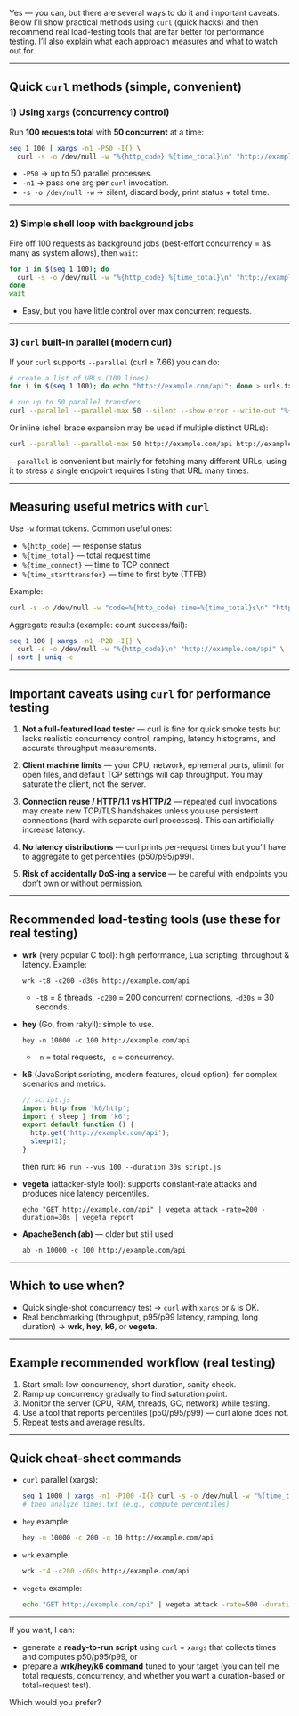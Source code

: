 Yes — you can, but there are several ways to do it and important caveats. Below I’ll show practical methods using `curl` (quick hacks) and then recommend real load-testing tools that are far better for performance testing. I’ll also explain what each approach measures and what to watch out for.

---

## Quick `curl` methods (simple, convenient)

### 1) Using `xargs` (concurrency control)

Run **100 requests total** with **50 concurrent** at a time:

```bash
seq 1 100 | xargs -n1 -P50 -I{} \
  curl -s -o /dev/null -w "%{http_code} %{time_total}\n" "http://example.com/api"
```

* `-P50` → up to 50 parallel processes.
* `-n1` → pass one arg per `curl` invocation.
* `-s -o /dev/null -w` → silent, discard body, print status + total time.

---

### 2) Simple shell loop with background jobs

Fire off 100 requests as background jobs (best-effort concurrency = as many as system allows), then `wait`:

```bash
for i in $(seq 1 100); do
  curl -s -o /dev/null -w "%{http_code} %{time_total}\n" "http://example.com/api" &
done
wait
```

* Easy, but you have little control over max concurrent requests.

---

### 3) `curl` built-in parallel (modern curl)

If your `curl` supports `--parallel` (curl ≥ 7.66) you can do:

```bash
# create a list of URLs (100 lines)
for i in $(seq 1 100); do echo "http://example.com/api"; done > urls.txt

# run up to 50 parallel transfers
curl --parallel --parallel-max 50 --silent --show-error --write-out "%{http_code} %{time_total}\n" --output /dev/null -K urls.txt
```

Or inline (shell brace expansion may be used if multiple distinct URLs):

```bash
curl --parallel --parallel-max 50 http://example.com/api http://example.com/other -o /dev/null
```

`--parallel` is convenient but mainly for fetching many different URLs; using it to stress a single endpoint requires listing that URL many times.

---

## Measuring useful metrics with `curl`

Use `-w` format tokens. Common useful ones:

* `%{http_code}` — response status
* `%{time_total}` — total request time
* `%{time_connect}` — time to TCP connect
* `%{time_starttransfer}` — time to first byte (TTFB)

Example:

```bash
curl -s -o /dev/null -w "code=%{http_code} time=%{time_total}s\n" "http://example.com/api"
```

Aggregate results (example: count success/fail):

```bash
seq 1 100 | xargs -n1 -P20 -I{} \
  curl -s -o /dev/null -w "%{http_code}\n" "http://example.com/api" \
| sort | uniq -c
```

---

## Important caveats using `curl` for performance testing

1. **Not a full-featured load tester** — curl is fine for quick smoke tests but lacks realistic concurrency control, ramping, latency histograms, and accurate throughput measurements.

2. **Client machine limits** — your CPU, network, ephemeral ports, ulimit for open files, and default TCP settings will cap throughput. You may saturate the client, not the server.

3. **Connection reuse / HTTP/1.1 vs HTTP/2** — repeated curl invocations may create new TCP/TLS handshakes unless you use persistent connections (hard with separate curl processes). This can artificially increase latency.

4. **No latency distributions** — curl prints per-request times but you’ll have to aggregate to get percentiles (p50/p95/p99).

5. **Risk of accidentally DoS-ing a service** — be careful with endpoints you don’t own or without permission.

---

## Recommended load-testing tools (use these for real testing)

* **wrk** (very popular C tool): high performance, Lua scripting, throughput & latency. Example:

  ```
  wrk -t8 -c200 -d30s http://example.com/api
  ```

  * `-t8` = 8 threads, `-c200` = 200 concurrent connections, `-d30s` = 30 seconds.

* **hey** (Go, from rakyll): simple to use.

  ```
  hey -n 10000 -c 100 http://example.com/api
  ```

  * `-n` = total requests, `-c` = concurrency.

* **k6** (JavaScript scripting, modern features, cloud option): for complex scenarios and metrics.

  ```js
  // script.js
  import http from 'k6/http';
  import { sleep } from 'k6';
  export default function () {
    http.get('http://example.com/api');
    sleep(1);
  }
  ```

  then run: `k6 run --vus 100 --duration 30s script.js`

* **vegeta** (attacker-style tool): supports constant-rate attacks and produces nice latency percentiles.

  ```
  echo "GET http://example.com/api" | vegeta attack -rate=200 -duration=30s | vegeta report
  ```

* **ApacheBench (ab)** — older but still used:

  ```
  ab -n 10000 -c 100 http://example.com/api
  ```

---

## Which to use when?

* Quick single-shot concurrency test → `curl` with `xargs` or `&` is OK.
* Real benchmarking (throughput, p95/p99 latency, ramping, long duration) → **wrk**, **hey**, **k6**, or **vegeta**.

---

## Example recommended workflow (real testing)

1. Start small: low concurrency, short duration, sanity check.
2. Ramp up concurrency gradually to find saturation point.
3. Monitor the server (CPU, RAM, threads, GC, network) while testing.
4. Use a tool that reports percentiles (p50/p95/p99) — curl alone does not.
5. Repeat tests and average results.

---

## Quick cheat-sheet commands

* `curl` parallel (xargs):

  ```bash
  seq 1 1000 | xargs -n1 -P100 -I{} curl -s -o /dev/null -w "%{time_total}\n" "http://example.com/api" > times.txt
  # then analyze times.txt (e.g., compute percentiles)
  ```

* `hey` example:

  ```bash
  hey -n 10000 -c 200 -q 10 http://example.com/api
  ```

* `wrk` example:

  ```bash
  wrk -t4 -c200 -d60s http://example.com/api
  ```

* `vegeta` example:

  ```bash
  echo "GET http://example.com/api" | vegeta attack -rate=500 -duration=60s | vegeta report
  ```

---

If you want, I can:

* generate a **ready-to-run script** using `curl` + `xargs` that collects times and computes p50/p95/p99, or
* prepare a **wrk/hey/k6 command** tuned to your target (you can tell me total requests, concurrency, and whether you want a duration-based or total-request test).

Which would you prefer?
